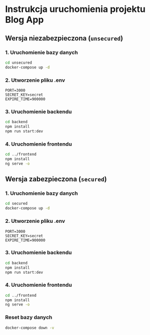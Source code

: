 # Instrukcja uruchomienia projektu Blog App

## Wersja niezabezpieczona (`unsecured`)

### 1. Uruchomienie bazy danych

```bash
cd unsecured
docker-compose up -d
```

### 2. Utworzenie pliku .env

```env
PORT=3000
SECRET_KEY=secret
EXPIRE_TIME=900000
```

### 3. Uruchomienie backendu

```bash
cd backend
npm install
npm run start:dev
```

### 4. Uruchomienie frontendu

```bash
cd ../frontend
npm install
ng serve -o
```

## Wersja zabezpieczona (`secured`)

### 1. Uruchomienie bazy danych

```bash
cd secured
docker-compose up -d
```

### 2. Utworzenie pliku .env

```env
PORT=3000
SECRET_KEY=secret
EXPIRE_TIME=900000
```

### 3. Uruchomienie backendu

```bash
cd backend
npm install
npm run start:dev
```

### 4. Uruchomienie frontendu

```bash
cd ../frontend
npm install
ng serve -o
```

### Reset bazy danych

```bash
docker-compose down -v
```
